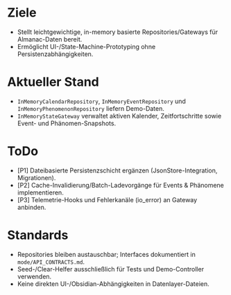 # Ziele
- Stellt leichtgewichtige, in-memory basierte Repositories/Gateways für Almanac-Daten bereit.
- Ermöglicht UI-/State-Machine-Prototyping ohne Persistenzabhängigkeiten.

# Aktueller Stand
- `InMemoryCalendarRepository`, `InMemoryEventRepository` und `InMemoryPhenomenonRepository` liefern Demo-Daten.
- `InMemoryStateGateway` verwaltet aktiven Kalender, Zeitfortschritte sowie Event- und Phänomen-Snapshots.

# ToDo
- [P1] Dateibasierte Persistenzschicht ergänzen (JsonStore-Integration, Migrationen).
- [P2] Cache-Invalidierung/Batch-Ladevorgänge für Events & Phänomene implementieren.
- [P3] Telemetrie-Hooks und Fehlerkanäle (io_error) an Gateway anbinden.

# Standards
- Repositories bleiben austauschbar; Interfaces dokumentiert in `mode/API_CONTRACTS.md`.
- Seed-/Clear-Helfer ausschließlich für Tests und Demo-Controller verwenden.
- Keine direkten UI-/Obsidian-Abhängigkeiten in Datenlayer-Dateien.
